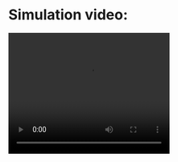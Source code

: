 # Simulation video:

<video width="320" height="240" controls>
  <source src="https://drive.google.com/file/d/15pk9u4S8C9rplK0Ffjp2a0KD_-Xbk4hb/view?usp=sharing" type="video/mp4">
</video>
